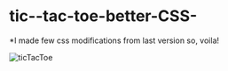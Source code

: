# tic--tac-toe-better-CSS-
*I made few css modifications from last version so, voila!

![ticTacToe](https://user-images.githubusercontent.com/62837677/93837964-55980780-fc88-11ea-909f-6f5d7abea1ec.PNG)

